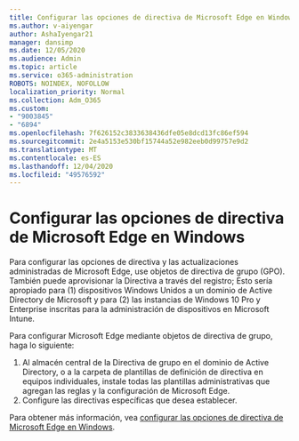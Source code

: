 ```yaml
---
title: Configurar las opciones de directiva de Microsoft Edge en Windows
ms.author: v-aiyengar
author: AshaIyengar21
manager: dansimp
ms.date: 12/05/2020
ms.audience: Admin
ms.topic: article
ms.service: o365-administration
ROBOTS: NOINDEX, NOFOLLOW
localization_priority: Normal
ms.collection: Adm_O365
ms.custom:
- "9003845"
- "6894"
ms.openlocfilehash: 7f626152c3833638436dfe05e8dcd13fc86ef594
ms.sourcegitcommit: 2e4a5153e530bf15744a52e982eeb0d99757e9d2
ms.translationtype: MT
ms.contentlocale: es-ES
ms.lasthandoff: 12/04/2020
ms.locfileid: "49576592"
---
```

# <a name="configure-microsoft-edge-policy-settings-on-windows"></a>Configurar las opciones de directiva de Microsoft Edge en Windows

Para configurar las opciones de directiva y las actualizaciones administradas de Microsoft Edge, use objetos de directiva de grupo (GPO). También puede aprovisionar la Directiva a través del registro; Esto sería apropiado para (1) dispositivos Windows Unidos a un dominio de Active Directory de Microsoft y para (2) las instancias de Windows 10 Pro y Enterprise inscritas para la administración de dispositivos en Microsoft Intune.

Para configurar Microsoft Edge mediante objetos de directiva de grupo, haga lo siguiente:

1. Al almacén central de la Directiva de grupo en el dominio de Active Directory, o a la carpeta de plantillas de definición de directiva en equipos individuales, instale todas las plantillas administrativas que agregan las reglas y la configuración de Microsoft Edge.
2. Configure las directivas específicas que desea establecer.

Para obtener más información, vea [configurar las opciones de directiva de Microsoft Edge en Windows](https://go.microsoft.com/fwlink/?linkid=2135024).
